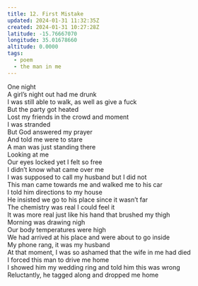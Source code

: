 ```yaml
---
title: 12. First Mistake
updated: 2024-01-31 11:32:35Z
created: 2024-01-31 10:27:28Z
latitude: -15.76667070
longitude: 35.01678660
altitude: 0.0000
tags:
  - poem
  - the man in me
---
```


One night  
A girl’s night out had me drunk  
I was still able to walk, as well as give a fuck  
But the party got heated  
Lost my friends in the crowd and moment  
I was stranded  
But God answered my prayer  
And told me were to stare  
A man was just standing there  
Looking at me  
Our eyes locked yet I felt so free  
I didn’t know what came over me  
I was supposed to call my husband but I did not  
This man came towards me and walked me to his car  
I told him directions to my house  
He insisted we go to his place since it wasn’t far  
The chemistry was real I could feel it  
It was more real just like his hand that brushed my thigh  
Morning was drawing nigh  
Our body temperatures were high  
We had arrived at his place and were about to go inside  
My phone rang, it was my husband  
At that moment, I was so ashamed that the wife in me had died  
I forced this man to drive me home  
I showed him my wedding ring and told him this was wrong  
Reluctantly, he tagged along and dropped me home


